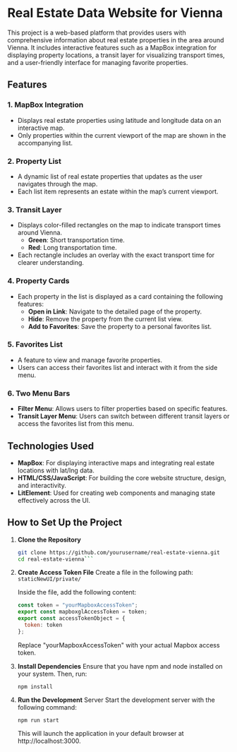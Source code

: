 # Real Estate Data Website for Vienna

This project is a web-based platform that provides users with comprehensive information about real estate properties in the area around Vienna. It includes interactive features such as a MapBox integration for displaying property locations, a transit layer for visualizing transport times, and a user-friendly interface for managing favorite properties.

## Features

### 1. MapBox Integration
- Displays real estate properties using latitude and longitude data on an interactive map.
- Only properties within the current viewport of the map are shown in the accompanying list.

### 2. Property List
- A dynamic list of real estate properties that updates as the user navigates through the map.
- Each list item represents an estate within the map’s current viewport.

### 3. Transit Layer
- Displays color-filled rectangles on the map to indicate transport times around Vienna.
  - **Green**: Short transportation time.
  - **Red**: Long transportation time.
- Each rectangle includes an overlay with the exact transport time for clearer understanding.

### 4. Property Cards
- Each property in the list is displayed as a card containing the following features:
  - **Open in Link**: Navigate to the detailed page of the property.
  - **Hide**: Remove the property from the current list view.
  - **Add to Favorites**: Save the property to a personal favorites list.

### 5. Favorites List
- A feature to view and manage favorite properties.
- Users can access their favorites list and interact with it from the side menu.

### 6. Two Menu Bars
- **Filter Menu**: Allows users to filter properties based on specific features.
- **Transit Layer Menu**: Users can switch between different transit layers or access the favorites list from this menu.

## Technologies Used
- **MapBox**: For displaying interactive maps and integrating real estate locations with lat/lng data.
- **HTML/CSS/JavaScript**: For building the core website structure, design, and interactivity.
- **LitElement**: Used for creating web components and managing state effectively across the UI.

## How to Set Up the Project

1. **Clone the Repository**
   ```bash
   git clone https://github.com/yourusername/real-estate-vienna.git
   cd real-estate-vienna```
2. **Create Access Token File**
   Create a file in the following path: `staticNewUI/private/`
   
   Inside the file, add the following content:

   ```javascript
   const token = "yourMapboxAccessToken";
   export const mapboxglAccessToken = token;
   export const accessTokenObject = {
     token: token
   };
   ```
    Replace "yourMapboxAccessToken" with your actual Mapbox access token.
3. **Install Dependencies**
    Ensure that you have npm and node installed on your system. Then, run:
    ```
    npm install
    ```
4. **Run the Development** Server Start the development server with the following command:
    ```
    npm run start
    ```
    This will launch the application in your default browser at http://localhost:3000.

